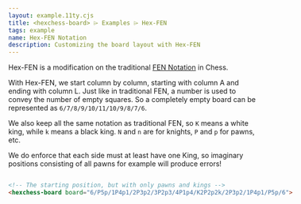 ```yaml
---
layout: example.11ty.cjs
title: <hexchess-board> ⌲ Examples ⌲ Hex-FEN
tags: example
name: Hex-FEN Notation
description: Customizing the board layout with Hex-FEN
---
```


Hex-FEN is a modification on the traditional [FEN Notation](https://en.wikipedia.org/wiki/Forsyth–Edwards_Notation) in Chess.

With Hex-FEN, we start column by column, starting with column A and ending with column L. Just like in traditional FEN, a number is used to convey the number of empty squares. So a completely empty board can be represented as `6/7/8/9/10/11/10/9/8/7/6`.

We also keep all the same notation as traditional FEN, so `K` means a white king, while `k` means a black king. `N` and `n` are for knights, `P` and `p` for pawns, etc.

We do enforce that each side must at least have one King, so imaginary positions consisting of all pawns for example will produce errors!

<div style="display: flex; flex-wrap: wrap;">
  <div>

```html
<!-- The starting position, but with only pawns and kings -->
<hexchess-board board="6/P5p/1P4p1/2P3p2/3P2p3/4P1p4/K2P2p2k/2P3p2/1P4p1/P5p/6">

```
  </div>

  <div>
    <div style="width: 575px; height: 500px">
        <hexchess-board board="6/P5p/1P4p1/2P3p2/3P2p3/4P1p4/K2P2p2k/2P3p2/1P4p1/P5p/6" />
    </div>
  </div>
</section>
